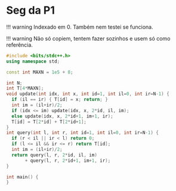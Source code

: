 # Seg da P1

!!! warning
    Indexado em 0. Também nem testei se funciona.

!!! warning
    Não só copiem, tentem fazer sozinhos e usem só como referência.

```cpp
#include <bits/stdc++.h>
using namespace std;

const int MAXN = 1e5 + 8;

int N;
int T[4*MAXN];
void update(int idx, int x, int id=1, int il=0, int ir=N-1) {
  if (il == ir) { T[id] = x; return; }
  int im = (il+ir)/2;
  if (idx <= im) update(idx, x, 2*id, il, im);
  else update(idx, x, 2*id+1, im+1, ir);
  T[id] = T[2*id] + T[2*id+1];
}
int query(int l, int r, int id=1, int il=0, int ir=N-1) {
  if (r < il || ir < l) return 0;
  if (l <= il && ir <= r) return T[id];
  int im = (il+ir)/2;
  return query(l, r, 2*id, il, im)
       + query(l, r, 2*id+1, im+1, ir);
}

int main() {
}
```
